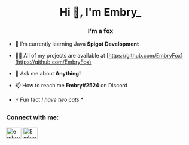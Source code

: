 <h1 align="center">Hi 👋, I'm Embry_</h1>
<h3 align="center">I'm a fox</h3>

- 🌱 I’m currently learning Java **Spigot Development**

- 👨‍💻 All of my projects are available at [https://github.com/EmbryFox](https://github.com/EmbryFox)

- 💬 Ask me about **Anything!**

- 📫 How to reach me **Embry#2524** on Discord

- ⚡ Fun fact *I have two cats.**

<h3 align="left">Connect with me:</h3>
<p align="left">
<a href="https://www.youtube.com/c/embry_" target="blank"><img align="center" src="https://raw.githubusercontent.com/rahuldkjain/github-profile-readme-generator/master/src/images/icons/Social/youtube.svg" alt="embry_" height="30" width="40" /></a>
<a href="https://discord.gg/Embry#2524" target="blank"><img align="center" src="https://raw.githubusercontent.com/rahuldkjain/github-profile-readme-generator/master/src/images/icons/Social/discord.svg" alt="Embry#2524" height="30" width="40" /></a>
</p>
